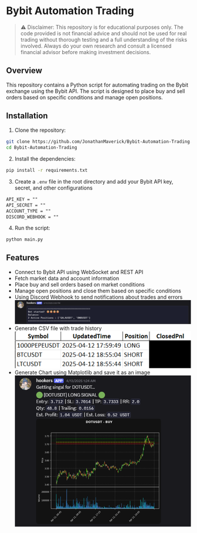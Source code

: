 # Bybit Automation Trading

>⚠️ Disclaimer:
>This repository is for educational purposes only. The code provided is not financial advice and should not be used for real trading without thorough testing and a full understanding of the risks involved. Always do your own research and consult a licensed financial advisor before making investment decisions.

## Overview
This repository contains a Python script for automating trading on the Bybit exchange using the Bybit API. The script is designed to place buy and sell orders based on specific conditions and manage open positions.

## Installation
1. Clone the repository:
```bash
git clone https://github.com/JonathanMaverick/Bybit-Automation-Trading.git
cd Bybit-Automation-Trading
```
2. Install the dependencies:
```bash
pip install -r requirements.txt
```
3. Create a `.env` file in the root directory and add your Bybit API key, secret, and other configurations
```env
API_KEY = ""
API_SECRET = ""
ACCOUNT_TYPE = ""
DISCORD_WEBHOOK = ""
```
4. Run the script:
```bash
python main.py
```


## Features

- Connect to Bybit API using WebSocket and REST API
- Fetch market data and account information
- Place buy and sell orders based on market conditions
- Manage open positions and close them based on specific conditions
- Using Discord Webhook to send notifications about trades and errors
<br/><img src="image/Discord_Image.png" alt="Discord Notification Example" width="600"/>
- Generate CSV file with trade history
<br/><img src="image/CSV_Image.png" alt="CSV Output Example" width="600"/>
- Generate Chart using Matplotlib and save it as an image
<br/><img src="image/Chart_Image.png" alt="Chart Example" width="600"/>
